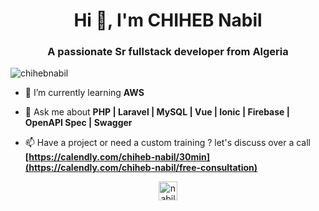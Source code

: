 <h1 align="center">Hi 👋, I'm CHIHEB Nabil</h1>
<h3 align="center">A passionate Sr fullstack developer from Algeria</h3>

<p align="left"> <img src="https://komarev.com/ghpvc/?username=chihebnabil" alt="chihebnabil" /> </p>

- 🌱   I’m currently learning **AWS**

- 💬   Ask me about **PHP | Laravel | MySQL | Vue | Ionic | Firebase | OpenAPI Spec | Swagger**

- 📫   Have a project or need a custom training ? let's discuss over a call  **[https://calendly.com/chiheb-nabil/30min](https://calendly.com/chiheb-nabil/free-consultation)**

<p align="center">
<a href="https://twitter.com/nabilchiheb" target="blank"><img align="center" src="https://cdn.jsdelivr.net/npm/simple-icons@3.0.1/icons/twitter.svg" alt="nabilchiheb" height="30" width="30" /></a>
</p>

